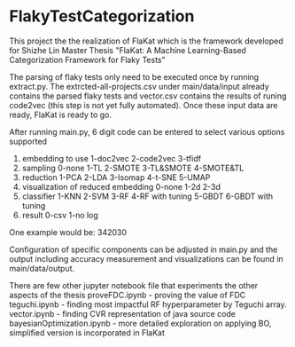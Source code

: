 # FlakyTestCategorization
This project the the realization of FlaKat which is the framework developed for Shizhe Lin Master Thesis "FlaKat: A Machine Learning-Based Categorization Framework for Flaky Tests"

The parsing of flaky tests only need to be executed once by running extract.py. The extrcted-all-projects.csv under main/data/input already contains the parsed flaky tests and vector.csv contains the results of runing code2vec (this step is not yet fully automated). Once these input data are ready, FlaKat is ready to go.

After running main.py, 6 digit code can be entered to select various options supported
1. embedding to use 1-doc2vec 2-code2vec 3-tfidf
2. sampling 0-none 1-TL 2-SMOTE 3-TL&SMOTE 4-SMOTE&TL
3. reduction 1-PCA 2-LDA 3-Isomap 4-t-SNE 5-UMAP
4. visualization of reduced embedding 0-none 1-2d 2-3d
5. classifier 1-KNN 2-SVM 3-RF 4-RF with tuning 5-GBDT 6-GBDT with tuning
6. result 0-csv 1-no log

One example would be: 342030

Configuration of specific components can be adjusted in main.py and the output including accuracy measurement and visualizations can be found in main/data/output.

There are few other jupyter notebook file that experiments the other aspects of the thesis
proveFDC.ipynb - proving the value of FDC 
teguchi.ipynb - finding most impactful RF hyperparameter by Teguchi array.
vector.ipynb - finding CVR representation of java source code
bayesianOptimization.ipynb - more detailed exploration on applying BO, simplified version is incorporated in FlaKat
